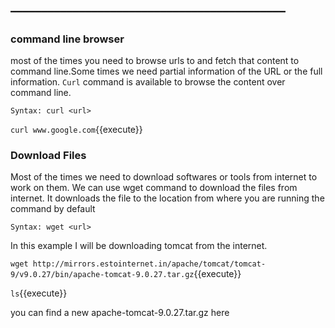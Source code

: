 ## ____________________________________________

## 

### command line browser

most of the times you need to browse urls to and fetch that content to command line.Some times we need partial information of the URL or the full information. `Curl` command is available to browse the content over command line.

`Syntax: curl <url>`

`curl www.google.com`{{execute}} 

### Download Files

Most of the times we need to download softwares or tools from internet to work on them. We can use wget command to download the files from internet. It downloads the file to the location from where you are running the command by default

`Syntax: wget <url>`

In this example I will be downloading tomcat from the internet.

`wget http://mirrors.estointernet.in/apache/tomcat/tomcat-9/v9.0.27/bin/apache-tomcat-9.0.27.tar.gz`{{execute}}

`ls`{{execute}} 

you can find a new apache-tomcat-9.0.27.tar.gz here